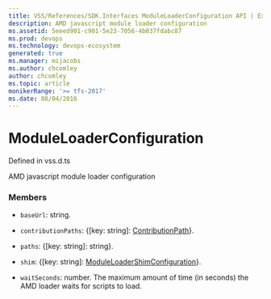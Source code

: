 ```yaml
---
title: VSS/References/SDK.Interfaces ModuleLoaderConfiguration API | Extensions for Azure DevOps Services
description: AMD javascript module loader configuration
ms.assetid: 5eeed901-c901-5e23-7056-4b037fdabc87
ms.prod: devops
ms.technology: devops-ecosystem
generated: true
ms.manager: mijacobs
ms.author: chcomley
author: chcomley
ms.topic: article
monikerRange: '>= tfs-2017'
ms.date: 08/04/2016
---
```


# ModuleLoaderConfiguration

Defined in vss.d.ts


AMD javascript module loader configuration 

### Members

* `baseUrl`: string. 

* `contributionPaths`: {[key: string]: [ContributionPath](../../../VSS/References/SDK_Interfaces/ContributionPath.md)}. 

* `paths`: {[key: string]: string}. 

* `shim`: {[key: string]: [ModuleLoaderShimConfiguration](../../../VSS/References/SDK_Interfaces/ModuleLoaderShimConfiguration.md)}. 

* `waitSeconds`: number. The maximum amount of time (in seconds) the AMD loader waits for scripts to load.

